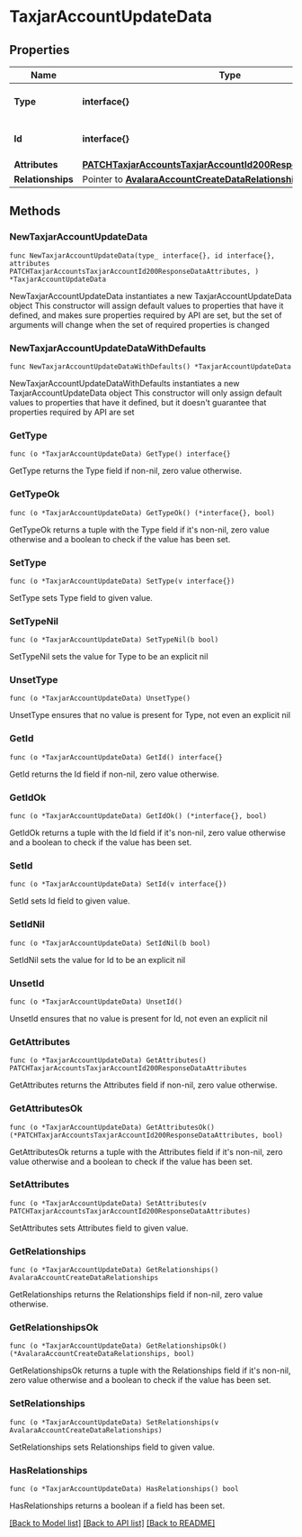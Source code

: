 # TaxjarAccountUpdateData

## Properties

Name | Type | Description | Notes
------------ | ------------- | ------------- | -------------
**Type** | **interface{}** | The resource&#39;s type | 
**Id** | **interface{}** | The resource&#39;s id | 
**Attributes** | [**PATCHTaxjarAccountsTaxjarAccountId200ResponseDataAttributes**](PATCHTaxjarAccountsTaxjarAccountId200ResponseDataAttributes.md) |  | 
**Relationships** | Pointer to [**AvalaraAccountCreateDataRelationships**](AvalaraAccountCreateDataRelationships.md) |  | [optional] 

## Methods

### NewTaxjarAccountUpdateData

`func NewTaxjarAccountUpdateData(type_ interface{}, id interface{}, attributes PATCHTaxjarAccountsTaxjarAccountId200ResponseDataAttributes, ) *TaxjarAccountUpdateData`

NewTaxjarAccountUpdateData instantiates a new TaxjarAccountUpdateData object
This constructor will assign default values to properties that have it defined,
and makes sure properties required by API are set, but the set of arguments
will change when the set of required properties is changed

### NewTaxjarAccountUpdateDataWithDefaults

`func NewTaxjarAccountUpdateDataWithDefaults() *TaxjarAccountUpdateData`

NewTaxjarAccountUpdateDataWithDefaults instantiates a new TaxjarAccountUpdateData object
This constructor will only assign default values to properties that have it defined,
but it doesn't guarantee that properties required by API are set

### GetType

`func (o *TaxjarAccountUpdateData) GetType() interface{}`

GetType returns the Type field if non-nil, zero value otherwise.

### GetTypeOk

`func (o *TaxjarAccountUpdateData) GetTypeOk() (*interface{}, bool)`

GetTypeOk returns a tuple with the Type field if it's non-nil, zero value otherwise
and a boolean to check if the value has been set.

### SetType

`func (o *TaxjarAccountUpdateData) SetType(v interface{})`

SetType sets Type field to given value.


### SetTypeNil

`func (o *TaxjarAccountUpdateData) SetTypeNil(b bool)`

 SetTypeNil sets the value for Type to be an explicit nil

### UnsetType
`func (o *TaxjarAccountUpdateData) UnsetType()`

UnsetType ensures that no value is present for Type, not even an explicit nil
### GetId

`func (o *TaxjarAccountUpdateData) GetId() interface{}`

GetId returns the Id field if non-nil, zero value otherwise.

### GetIdOk

`func (o *TaxjarAccountUpdateData) GetIdOk() (*interface{}, bool)`

GetIdOk returns a tuple with the Id field if it's non-nil, zero value otherwise
and a boolean to check if the value has been set.

### SetId

`func (o *TaxjarAccountUpdateData) SetId(v interface{})`

SetId sets Id field to given value.


### SetIdNil

`func (o *TaxjarAccountUpdateData) SetIdNil(b bool)`

 SetIdNil sets the value for Id to be an explicit nil

### UnsetId
`func (o *TaxjarAccountUpdateData) UnsetId()`

UnsetId ensures that no value is present for Id, not even an explicit nil
### GetAttributes

`func (o *TaxjarAccountUpdateData) GetAttributes() PATCHTaxjarAccountsTaxjarAccountId200ResponseDataAttributes`

GetAttributes returns the Attributes field if non-nil, zero value otherwise.

### GetAttributesOk

`func (o *TaxjarAccountUpdateData) GetAttributesOk() (*PATCHTaxjarAccountsTaxjarAccountId200ResponseDataAttributes, bool)`

GetAttributesOk returns a tuple with the Attributes field if it's non-nil, zero value otherwise
and a boolean to check if the value has been set.

### SetAttributes

`func (o *TaxjarAccountUpdateData) SetAttributes(v PATCHTaxjarAccountsTaxjarAccountId200ResponseDataAttributes)`

SetAttributes sets Attributes field to given value.


### GetRelationships

`func (o *TaxjarAccountUpdateData) GetRelationships() AvalaraAccountCreateDataRelationships`

GetRelationships returns the Relationships field if non-nil, zero value otherwise.

### GetRelationshipsOk

`func (o *TaxjarAccountUpdateData) GetRelationshipsOk() (*AvalaraAccountCreateDataRelationships, bool)`

GetRelationshipsOk returns a tuple with the Relationships field if it's non-nil, zero value otherwise
and a boolean to check if the value has been set.

### SetRelationships

`func (o *TaxjarAccountUpdateData) SetRelationships(v AvalaraAccountCreateDataRelationships)`

SetRelationships sets Relationships field to given value.

### HasRelationships

`func (o *TaxjarAccountUpdateData) HasRelationships() bool`

HasRelationships returns a boolean if a field has been set.


[[Back to Model list]](../README.md#documentation-for-models) [[Back to API list]](../README.md#documentation-for-api-endpoints) [[Back to README]](../README.md)


